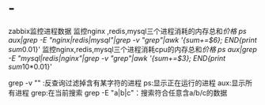 # -
zabbix监控进程数据
监控nginx ,redis,mysql三个进程消耗的内存总和*价格
ps aux|grep -E "nginx|redis|mysql"|grep -v "grep"|awk '{sum+=$6}; END{print sum*0.01}'
监控nginx,redis,mysql三个进程消耗cpu的内存总和*价格
ps aux|grep -E "mysql|redis|nginx"|grep -v "grep"|awk '{sum+=$3}; END{print sum*10*0.01}'



grep -v "" :反查询过滤掉含有某字符的进程
ps:显示正在运行的进程
aux:显示所有进程
grep:在当前搜索
grep -E "a|b|c"：搜索符合任意含a/b/c的数据

